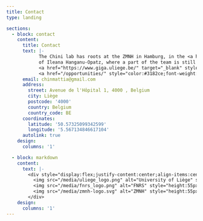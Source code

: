 ```yaml
---
title: Contact
type: landing

sections:
  - block: contact
    content:
      title: Contact
      text: |-
            The Chini lab has roots at the ZMNH in Hamburg, in the <a href="https://www.opatzlab.com/" target="_blank" style="color:#3182ce;font-weight:bold;">lab</a>
            of Ileana Hanganu-Opatz, where a part of the team is still located. We are in the process of establishing a new site at
            <a href="https://www.giga.uliege.be/" target="_blank" style="color:#3182ce;font-weight:bold;">GIGA Institute</a> in Liège. The lab in Liège is generously funded by a MISU grant of the FNRS and will start in January 2026. We are looking for new members to
            <a href="/opportunities/" style="color:#3182ce;font-weight:bold;">join the team</a>. The address below refers to our new home at GIGA.
      email: chinmattia@gmail.com
      address:
        street: Avenue de l'Hôpital 1, 4000 , Belgium
        city: Liège
        postcode: '4000'
        country: Belgium
        country_code: BE
      coordinates:
        latitude: '50.57325099342599'
        longitude: '5.567134846617104'
      autolink: true
    design:
      columns: '1'

  - block: markdown
    content:
      text: |-
        <div style="display:flex;justify-content:center;align-items:center;gap:2rem;flex-wrap:wrap;">
          <img src="/media/uliege_logo.png" alt="University of Liège" style="height:55px;">
          <img src="/media/fnrs_logo.png" alt="FNRS" style="height:55px;">
          <img src="/media/zmnh-logo.svg" alt="ZMNH" style="height:55px;">
        </div>
    design:
      columns: '1'
---
```

